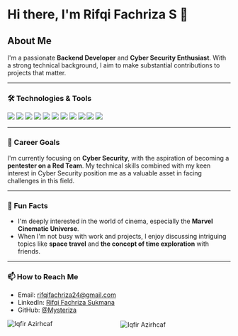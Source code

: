 # Hi there, I'm Rifqi Fachriza S 👋

## About Me
I'm a passionate **Backend Developer** and **Cyber Security Enthusiast**. With a strong technical background, I aim to make substantial contributions to projects that matter.

---

### 🛠️ Technologies & Tools

![](https://img.shields.io/badge/Python-3776AB?style=for-the-badge&logo=python&logoColor=white)
![](https://img.shields.io/badge/Java-007396?style=for-the-badge&logo=java&logoColor=white)
![](https://img.shields.io/badge/C%23-239120?style=for-the-badge&logo=c-sharp&logoColor=white)
![](https://img.shields.io/badge/C++-00599C?style=for-the-badge&logo=c%2B%2B&logoColor=white)
![](https://img.shields.io/badge/Arduino-00979D?style=for-the-badge&logo=arduino&logoColor=white)
![](https://img.shields.io/badge/Pascal-0298C3?style=for-the-badge&logo=pascal&logoColor=white)
![](https://img.shields.io/badge/HTML5-E34F26?style=for-the-badge&logo=html5&logoColor=white)
![](https://img.shields.io/badge/CSS3-1572B6?style=for-the-badge&logo=css3&logoColor=white)
![](https://img.shields.io/badge/Bootstrap-563D7C?style=for-the-badge&logo=bootstrap&logoColor=white)
![](https://img.shields.io/badge/Laravel-FF2D20?style=for-the-badge&logo=laravel&logoColor=white)
![](https://img.shields.io/badge/CodeIgniter-EF4223?style=for-the-badge&logo=codeigniter&logoColor=white)

---

### 💼 Career Goals

I'm currently focusing on **Cyber Security**, with the aspiration of becoming a **pentester on a Red Team**. My technical skills combined with my keen interest in Cyber Security position me as a valuable asset in facing challenges in this field.

---

### 🎉 Fun Facts

- I'm deeply interested in the world of cinema, especially the **Marvel Cinematic Universe**.
- When I'm not busy with work and projects, I enjoy discussing intriguing topics like **space travel** and **the concept of time exploration** with friends.

---

### 📫 How to Reach Me

- Email: [rifqifachriza24@gmail.com](mailto:rifqifachriza24@gmail.com)
- LinkedIn: [Rifqi Fachriza Sukmana](https://www.linkedin.com/in/rifqi-fachriza-sukmana/)
- GitHub: [@Mysteriza](https://github.com/mysteriza)

<div align="center">
    <p><img align="left" src="https://github-readme-stats.vercel.app/api/top-langs?username=mysteriza&show_icons=true&theme=dark&locale=en&layout=compact" alt="Iqfir Azirhcaf" /></p>
    <p>&nbsp;<img align="center" src="https://github-readme-stats.vercel.app/api?username=mysteriza&show_icons=true&theme=dark&locale=en" alt="Iqfir Azirhcaf" /></p>
</div>
